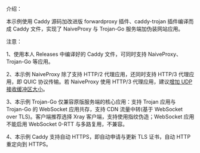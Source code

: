 介绍：

本示例使用 Caddy 源码加改进版 forwardproxy 插件、caddy-trojan 插件编译而成 Caddy 文件，实现了 NaiveProxy 与 Trojan-Go 服务端加伪装网站应用。

注意：

1、使用本人 Releases 中编译好的 Caddy 文件，可同时支持 NaiveProxy、Trojan-Go 等应用。

2、本示例 NaiveProxy 除了支持 HTTP/2 代理应用，还同时支持 HTTP/3 代理应用，即 QUIC 协议传输。若 NaiveProxy 使用 HTTP/3 代理应用，建议[增加 UDP 接收缓冲区大小](https://github.com/lucas-clemente/quic-go/wiki/UDP-Receive-Buffer-Size)。

3、本示例 Trojan-Go 仅兼容原版服务端的核心应用：支持 Trojan 应用与 Trojan-Go 的 WebSocket 应用共存，支持 CDN 流量中转(基于 WebSocket over TLS)。客户端推荐选择 Xray 客户端，支持使用指纹伪造；WebSocket 应用不能启用 WebSocket 0-RTT 与多路复用，不兼容。

4、本示例 Caddy 支持自动 HTTPS，即自动申请与更新 TLS 证书，自动 HTTP 重定向到 HTTPS。
